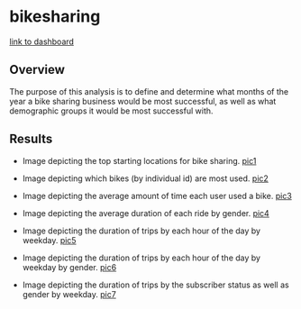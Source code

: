 # bikesharing

[link to dashboard](https://public.tableau.com/app/profile/meg7530/viz/NYC_CitiBikes_16642028662200/NYCCitiBikes?publish=yes)


## Overview
The purpose of this analysis is to define and determine what months of the year a bike sharing business would be most successful, as well as what demographic groups it would be most successful with.

## Results

* Image depicting the top starting locations for bike sharing.
[pic1](pic1.png)

* Image depicting which bikes (by individual id) are most used.
[pic2](pic2.png)

* Image depicting the average amount of time each user used a bike.
[pic3](pic3.png)

* Image depicting the average duration of each ride by gender.
[pic4](pic4.png)

* Image depicting the duration of trips by each hour of the day by weekday.
[pic5](pic5.png)

* Image depicting the duration of trips by each hour of the day by weekday by gender.
[pic6](pic6.png)

* Image depicting the duration of trips by the subscriber status as well as gender by weekday.
[pic7](pic7.png)
